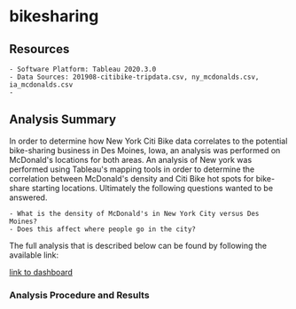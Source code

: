 # bikesharing

## Resources
    - Software Platform: Tableau 2020.3.0
    - Data Sources: 201908-citibike-tripdata.csv, ny_mcdonalds.csv, ia_mcdonalds.csv
    - 
## Analysis Summary
In order to determine how New York Citi Bike data correlates to the potential bike-sharing business in Des Moines, Iowa, an analysis was performed on McDonald's locations for both areas. An analysis of New york was performed using Tableau's mapping tools in order to determine the correlation between McDonald's density and Citi Bike hot spots for bike-share starting locations. Ultimately the following questions wanted to be answered.

    - What is the density of McDonald's in New York City versus Des Moines?
    - Does this affect where people go in the city?

The full analysis that is described below can be found by following the available link:

[link to dashboard](https://public.tableau.com/profile/pablo.maldonado4500#!/vizhome/CitiBikeChallenge_15992487373760/ChallengeStory?publish=yes)

### Analysis Procedure and Results




